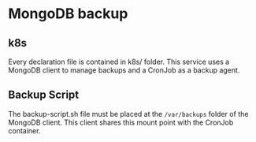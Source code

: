# MongoDB backup

## k8s
Every declaration file is contained in k8s/ folder. This service uses a MongoDB client to manage backups and a CronJob as a backup agent.

## Backup Script

The backup-script.sh file must be placed at the `/var/backups` folder of the MongoDB client. This client shares this mount point with the CronJob container.
